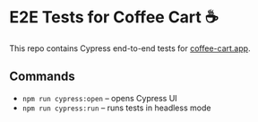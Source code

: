 # E2E Tests for Coffee Cart ☕️

This repo contains Cypress end-to-end tests for [coffee-cart.app](https://coffee-cart.app/).

## Commands
- `npm run cypress:open` – opens Cypress UI
- `npm run cypress:run` – runs tests in headless mode
